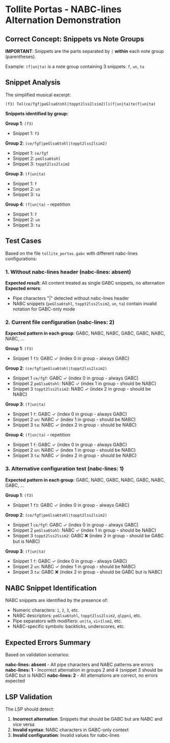 # Tollite Portas - NABC-lines Alternation Demonstration

## Correct Concept: Snippets vs Note Groups

**IMPORTANT**: Snippets are the parts separated by `|` **within** each note group (parentheses).

Example: `(f|un|ta)` is a note group containing 3 snippets: `f`, `un`, `ta`

## Snippet Analysis

The simplified musical excerpt:
```
(f3) Tol(ce/fgf|peGlsa6tohl|toppt2lss2lsim2)li(f|un|ta)te(f|un|ta)
```

**Snippets identified by group:**

**Group 1**: `(f3)`
- Snippet 1: `f3`

**Group 2**: `(ce/fgf|peGlsa6tohl|toppt2lss2lsim2)`
- Snippet 1: `ce/fgf`
- Snippet 2: `peGlsa6tohl` 
- Snippet 3: `toppt2lss2lsim2`

**Group 3**: `(f|un|ta)`
- Snippet 1: `f`
- Snippet 2: `un`
- Snippet 3: `ta`

**Group 4**: `(f|un|ta)` - repetition
- Snippet 1: `f`
- Snippet 2: `un`
- Snippet 3: `ta`

## Test Cases

Based on the file `tollite_portas.gabc` with different nabc-lines configurations:

### 1. Without nabc-lines header (nabc-lines: absent)
**Expected result**: All content treated as single GABC snippets, no alternation
**Expected errors**: 
- Pipe characters "|" detected without nabc-lines header
- NABC snippets (`peGlsa6tohl`, `toppt2lss2lsim2`, `un`, `ta`) contain invalid notation for GABC-only mode

### 2. Current file configuration (nabc-lines: 2)
**Expected pattern in each group**: GABC, NABC, NABC, GABC, GABC, NABC, NABC, ...

**Group 1**: `(f3)`
- Snippet 1 `f3`: GABC ✓ (index 0 in group - always GABC)

**Group 2**: `(ce/fgf|peGlsa6tohl|toppt2lss2lsim2)`
- Snippet 1 `ce/fgf`: GABC ✓ (index 0 in group - always GABC)
- Snippet 2 `peGlsa6tohl`: NABC ✓ (index 1 in group - should be NABC)
- Snippet 3 `toppt2lss2lsim2`: NABC ✓ (index 2 in group - should be NABC)

**Group 3**: `(f|un|ta)`
- Snippet 1 `f`: GABC ✓ (index 0 in group - always GABC)
- Snippet 2 `un`: NABC ✓ (index 1 in group - should be NABC)
- Snippet 3 `ta`: NABC ✓ (index 2 in group - should be NABC)

**Group 4**: `(f|un|ta)` - repetition
- Snippet 1 `f`: GABC ✓ (index 0 in group - always GABC)
- Snippet 2 `un`: NABC ✓ (index 1 in group - should be NABC)
- Snippet 3 `ta`: NABC ✓ (index 2 in group - should be NABC)

### 3. Alternative configuration test (nabc-lines: 1)  
**Expected pattern in each group**: GABC, NABC, GABC, NABC, GABC, NABC, GABC, ...

**Group 1**: `(f3)`
- Snippet 1 `f3`: GABC ✓ (index 0 in group - always GABC)

**Group 2**: `(ce/fgf|peGlsa6tohl|toppt2lss2lsim2)`
- Snippet 1 `ce/fgf`: GABC ✓ (index 0 in group - always GABC)
- Snippet 2 `peGlsa6tohl`: NABC ✓ (index 1 in group - should be NABC)
- Snippet 3 `toppt2lss2lsim2`: GABC ❌ (index 2 in group - should be GABC but is NABC)

**Group 3**: `(f|un|ta)`
- Snippet 1 `f`: GABC ✓ (index 0 in group - always GABC)
- Snippet 2 `un`: NABC ✓ (index 1 in group - should be NABC)
- Snippet 3 `ta`: GABC ❌ (index 2 in group - should be GABC but is NABC)

## NABC Snippet Identification

NABC snippets are identified by the presence of:
- Numeric characters: `1`, `2`, `3`, etc.
- NABC descriptors: `peGlsa6tohl`, `toppt2lss2lsim2`, `qlppn1`, etc.
- Pipe separators with modifiers: `un|ta`, `vi>1lsm2`, etc.
- NABC-specific symbols: backticks, underscores, etc.

## Expected Errors Summary

Based on validation scenarios:

**nabc-lines: absent** - All pipe characters and NABC patterns are errors
**nabc-lines: 1** - Incorrect alternation in groups 2 and 4 (snippet 3 should be GABC but is NABC)
**nabc-lines: 2** - All alternations are correct, no errors expected

## LSP Validation

The LSP should detect:
1. **Incorrect alternation**: Snippets that should be GABC but are NABC and vice versa
2. **Invalid syntax**: NABC characters in GABC-only context
3. **Invalid configuration**: Invalid values for nabc-lines